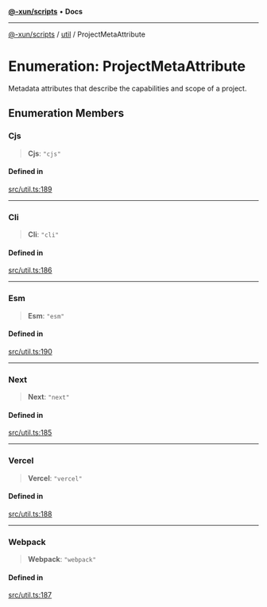 [**@-xun/scripts**](../../README.md) • **Docs**

***

[@-xun/scripts](../../README.md) / [util](../README.md) / ProjectMetaAttribute

# Enumeration: ProjectMetaAttribute

Metadata attributes that describe the capabilities and scope of a project.

## Enumeration Members

### Cjs

> **Cjs**: `"cjs"`

#### Defined in

[src/util.ts:189](https://github.com/Xunnamius/xscripts/blob/e9f020c2a756a49be6cdccf55d88b926dd2645e9/src/util.ts#L189)

***

### Cli

> **Cli**: `"cli"`

#### Defined in

[src/util.ts:186](https://github.com/Xunnamius/xscripts/blob/e9f020c2a756a49be6cdccf55d88b926dd2645e9/src/util.ts#L186)

***

### Esm

> **Esm**: `"esm"`

#### Defined in

[src/util.ts:190](https://github.com/Xunnamius/xscripts/blob/e9f020c2a756a49be6cdccf55d88b926dd2645e9/src/util.ts#L190)

***

### Next

> **Next**: `"next"`

#### Defined in

[src/util.ts:185](https://github.com/Xunnamius/xscripts/blob/e9f020c2a756a49be6cdccf55d88b926dd2645e9/src/util.ts#L185)

***

### Vercel

> **Vercel**: `"vercel"`

#### Defined in

[src/util.ts:188](https://github.com/Xunnamius/xscripts/blob/e9f020c2a756a49be6cdccf55d88b926dd2645e9/src/util.ts#L188)

***

### Webpack

> **Webpack**: `"webpack"`

#### Defined in

[src/util.ts:187](https://github.com/Xunnamius/xscripts/blob/e9f020c2a756a49be6cdccf55d88b926dd2645e9/src/util.ts#L187)
